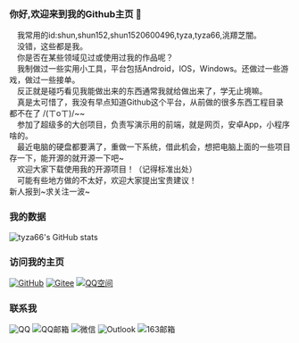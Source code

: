 ### 你好,欢迎来到我的Github主页 👋
 我常用的id:shun,shun152,shun1520600496,tyza,tyza66,洮羱芝闇。  
 没错，这些都是我。  
 你是否在某些领域见过或使用过我的作品呢？  
 我制做过一些实用小工具，平台包括Android，IOS，Windows。还做过一些游戏，做过一些接单。  
 反正就是碰巧看见我能做出来的东西通常我就给做出来了，学无止境嘛。  
 真是太可惜了，我没有早点知道Github这个平台，从前做的很多东西工程目录都不在了 /(ㄒoㄒ)/~~  
 参加了超级多的大创项目，负责写演示用的前端，就是网页，安卓App，小程序啥的。  
 最近电脑的硬盘都要满了，重做一下系统，借此机会，想把电脑上面的一些项目存一下，能开源的就开源一下吧~  
 欢迎大家下载使用我的开源项目！（记得标准出处）  
 可能有些地方做的不太好，欢迎大家提出宝贵建议！  
 新人报到~求关注一波~
 
### 我的数据
![tyza66's GitHub stats](https://github-readme-stats.vercel.app/api?username=tyza66&theme=dark&show_icons=true)

### 访问我的主页

[![GitHub](https://img.shields.io/badge/GitHub-grey?logo=github)](https://github.com/tyza66)
[![Gitee](https://img.shields.io/badge/Gitee-red?logo=gitee)](https://gitee.com/shun152)
[![QQ空间](https://img.shields.io/badge/QQ%E7%A9%BA%E9%97%B4-yellow?logo=qzone)](https://user.qzone.qq.com/1520600496/)

### 联系我

![QQ](https://img.shields.io/badge/QQ-1520600496-brightgreen)
![QQ邮箱](https://img.shields.io/badge/QQ%E9%82%AE%E7%AE%B1-1520600496%40qq.com-orange)
![微信](https://img.shields.io/badge/%E5%BE%AE%E4%BF%A1-tyza66-green)
![Outlook](https://img.shields.io/badge/Outlook-shun__outlook.com-blue)
![163邮箱](https://img.shields.io/badge/163%E9%82%AE%E7%AE%B1-qq1520600496%40163.com-red)

